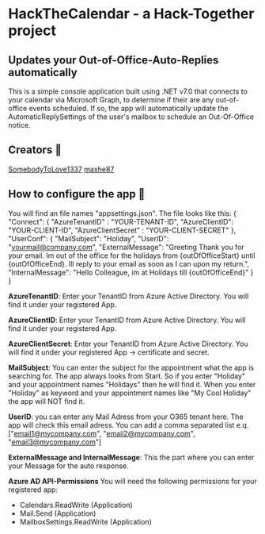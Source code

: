 # HackTheCalendar - a Hack-Together project

## Updates your Out-of-Office-Auto-Replies automatically

This is a simple console application built using .NET v7.0 that connects to your calendar via Microsoft Graph, to determine if their are any out-of-office events scheduled. If so, the app will automatically update the AutomaticReplySettings of the user's mailbox to schedule an Out-Of-Office notice.

## Creators 🚀


[SomebodyToLove1337](https://github.com/SomebodyToLove1337)
[maxhe87](https://github.com/maxhe87)


## How to configure the app 🚀
You will find an file names "appsettings.json".
The file looks like this:
{
    "Connect": {
      "AzureTenantID" :  "YOUR-TENANT-ID", 
      "AzureClientID": "YOUR-CLIENT-ID",
      "AzureClientSecret" :  "YOUR-CLIENT-SECRET" 
      },
      "UserConf": {
        "MailSubject": "Holiday",
        "UserID": "yourmail@company.com",
        "ExternalMessage": "Greeting Thank you for your email. Im out of the office for the holidays from {outOfOfficeStart} until {outOfOfficeEnd}. Ill reply to your email as soon as I can upon my return.",
        "InternalMessage": "Hello Colleague, im at Holidays till {outOfOfficeEnd}"
      }
  }

  **AzureTenantID**:
  Enter your TenantID from Azure Active Directory.
  You will find it under your registered App.

  **AzureClientID**:
  Enter your TenantID from Azure Active Directory.
  You will find it under your registered App.

  **AzureClientSecret**:
  Enter your TenantID from Azure Active Directory.
  You will find it under your registered App -> certificate and secret.

  **MailSubject**:
  You can enter the subject for the appointment what the app is searching for.
  The app always looks from Start. So if you enter "Holiday" and your appointment names "Holidays" then he will find it.
  When you enter "Holiday" as keyword and your appointment names like "My Cool Holiday" the app will NOT find it.

  **UserID**:
  you can enter any Mail Adress from your O365 tenant here.
  The app will check this email adress.
  You can add a comma separated list e.q. ["email1@mycompany.com", "email2@mycompany.com", "email3@mycompany.com"]

  **ExternalMessage and InternalMessage**:
  This the part where you can enter your Message for the auto response.

**Azure AD API-Permissions**
You will need the following permissions for your registered app:
- Calendars.ReadWrite (Application)
- Mail.Send (Application)
- MailboxSettings.ReadWrite (Application)
